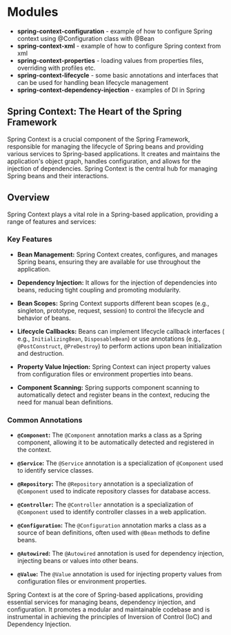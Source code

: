 # Modules

- **spring-context-configuration** - example of how to configure Spring context using @Configuration class with @Bean
- **spring-context-xml** - example of how to configure Spring context from xml
- **spring-context-properties** - loading values from properties files, overriding with profiles etc.
- **spring-context-lifecycle** - some basic annotations and interfaces that can be used for handling bean lifecycle
  management
- **spring-context-dependency-injection** - examples of DI in Spring

## Spring Context: The Heart of the Spring Framework

Spring Context is a crucial component of the Spring Framework, responsible for managing the lifecycle of Spring beans
and providing various services to Spring-based applications. It creates and maintains the application's object graph,
handles configuration, and allows for the injection of dependencies. Spring Context is the central hub for managing
Spring beans and their interactions.

## Overview

Spring Context plays a vital role in a Spring-based application, providing a range of features and services:

### Key Features

- **Bean Management:** Spring Context creates, configures, and manages Spring beans, ensuring they are available for use
  throughout the application.

- **Dependency Injection:** It allows for the injection of dependencies into beans, reducing tight coupling and
  promoting modularity.

- **Bean Scopes:** Spring Context supports different bean scopes (e.g., singleton, prototype, request, session) to
  control the lifecycle and behavior of beans.

- **Lifecycle Callbacks:** Beans can implement lifecycle callback interfaces (
  e.g., `InitializingBean`, `DisposableBean`) or use annotations (e.g., `@PostConstruct`, `@PreDestroy`) to perform
  actions upon bean initialization and destruction.

- **Property Value Injection:** Spring Context can inject property values from configuration files or environment
  properties into beans.

- **Component Scanning:** Spring supports component scanning to automatically detect and register beans in the context,
  reducing the need for manual bean definitions.

### Common Annotations

- **`@Component`:** The `@Component` annotation marks a class as a Spring component, allowing it to be automatically
  detected and registered in the context.

- **`@Service`:** The `@Service` annotation is a specialization of `@Component` used to identify service classes.

- **`@Repository`:** The `@Repository` annotation is a specialization of `@Component` used to indicate repository
  classes for database access.

- **`@Controller`:** The `@Controller` annotation is a specialization of `@Component` used to identify controller
  classes in a web application.

- **`@Configuration`:** The `@Configuration` annotation marks a class as a source of bean definitions, often used
  with `@Bean` methods to define beans.

- **`@Autowired`:** The `@Autowired` annotation is used for dependency injection, injecting beans or values into other
  beans.

- **`@Value`:** The `@Value` annotation is used for injecting property values from configuration files or environment
  properties.

Spring Context is at the core of Spring-based applications, providing essential services for managing beans, dependency
injection, and configuration. It promotes a modular and maintainable codebase and is instrumental in achieving the
principles of Inversion of Control (IoC) and Dependency Injection.
